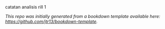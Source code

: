 catatan analisis rill 1

*This repo was initially generated from a bookdown template available here: https://github.com/jtr13/bookdown-template.*

